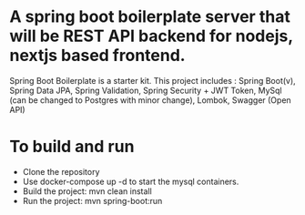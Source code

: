 # A spring boot boilerplate server that will be REST API backend for nodejs, nextjs based frontend.

Spring Boot Boilerplate is a starter kit. This project includes : Spring Boot(v), Spring Data JPA, Spring Validation, Spring Security + JWT Token, MySql (can be changed to Postgres with minor change), Lombok, Swagger (Open API)

# To build and run
* Clone the repository
* Use docker-compose up -d to start the mysql containers.
* Build the project: mvn clean install
* Run the project: mvn spring-boot:run 
